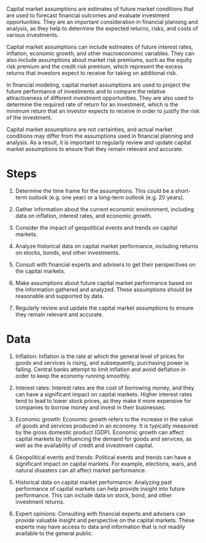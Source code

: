 
Capital market assumptions are estimates of future market conditions that are used to forecast financial outcomes and evaluate investment opportunities. They are an important consideration in financial planning and analysis, as they help to determine the expected returns, risks, and costs of various investments.

Capital market assumptions can include estimates of future interest rates, inflation, economic growth, and other macroeconomic variables. They can also include assumptions about market risk premiums, such as the equity risk premium and the credit risk premium, which represent the excess returns that investors expect to receive for taking on additional risk.

In financial modeling, capital market assumptions are used to project the future performance of investments and to compare the relative attractiveness of different investment opportunities. They are also used to determine the required rate of return for an investment, which is the minimum return that an investor expects to receive in order to justify the risk of the investment.

Capital market assumptions are not certainties, and actual market conditions may differ from the assumptions used in financial planning and analysis. As a result, it is important to regularly review and update capital market assumptions to ensure that they remain relevant and accurate.


# Steps

1.  Determine the time frame for the assumptions. This could be a short-term outlook (e.g. one year) or a long-term outlook (e.g. 20 years).
    
2.  Gather information about the current economic environment, including data on inflation, interest rates, and economic growth.
    
3.  Consider the impact of geopolitical events and trends on capital markets.
    
4.  Analyze historical data on capital market performance, including returns on stocks, bonds, and other investments.
    
5.  Consult with financial experts and advisers to get their perspectives on the capital markets.
    
6.  Make assumptions about future capital market performance based on the information gathered and analyzed. These assumptions should be reasonable and supported by data.
    
7.  Regularly review and update the capital market assumptions to ensure they remain relevant and accurate.

# Data

1.  Inflation: Inflation is the rate at which the general level of prices for goods and services is rising, and subsequently, purchasing power is falling. Central banks attempt to limit inflation and avoid deflation in order to keep the economy running smoothly.
    
2.  Interest rates: Interest rates are the cost of borrowing money, and they can have a significant impact on capital markets. Higher interest rates tend to lead to lower stock prices, as they make it more expensive for companies to borrow money and invest in their businesses.
    
3.  Economic growth: Economic growth refers to the increase in the value of goods and services produced in an economy. It is typically measured by the gross domestic product (GDP). Economic growth can affect capital markets by influencing the demand for goods and services, as well as the availability of credit and investment capital.
    
4.  Geopolitical events and trends: Political events and trends can have a significant impact on capital markets. For example, elections, wars, and natural disasters can all affect market performance.
    
5.  Historical data on capital market performance: Analyzing past performance of capital markets can help provide insight into future performance. This can include data on stock, bond, and other investment returns.
    
6.  Expert opinions: Consulting with financial experts and advisers can provide valuable insight and perspective on the capital markets. These experts may have access to data and information that is not readily available to the general public.